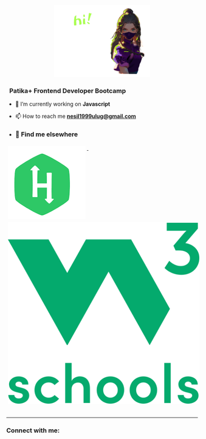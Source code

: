 
<p align="center">
  <img src="https://github.com/neslihan1999ulug/neslihan1999ulug/blob/main/neslihan.gif" width="50%" alt="Banner">
</p>
<h3 align="left">&nbsp; Patika+ Frontend Developer Bootcamp</h3>

- 🔭 I’m currently working on **Javascript**

- 📫 How to reach me **nesil1999ulug@gmail.com**

- ### 📢 Find me elsewhere
<p align="left">
  <a href="https://www.hackerrank.com/profile/neslihanulug">
    <img src="https://github.com/neslihan1999ulug/neslihan1999ulug/blob/main/hackerrank_logo.png" alt="hackerrank" style="vertical-align:top; margin:4px">
  </a>&nbsp;&nbsp;&nbsp;
  
  <a href="https://pathfinder.w3schools.com/">
    <img src="https://github.com/neslihan1999ulug/neslihan1999ulug/blob/main/W3Schools_logo.svg.png" alt="w3schools" style="vertical-align:top; margin:4px">
  </a> &nbsp;&nbsp;&nbsp;
</p>

<hr>

<h3 align="left">Connect with me:</h3>
